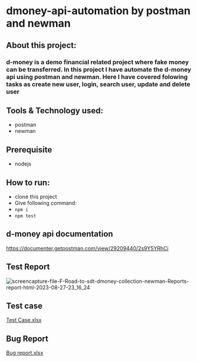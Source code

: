 # dmoney-api-automation by postman and newman

## About this project:
### d-money is a demo financial related project where fake money can be transferred. In this project I have automate the d-money api using postman and newman. Here I have covered folowing tasks as create new user, login, search user, update and delete user


## Tools & Technology used:
- postman
- newman

## Prerequisite
- nodejs
  
## How to run:
- clone this project
- Give following command:
- ``` npm i ```
- ``` npm test ```

## d-money api documentation
 https://documenter.getpostman.com/view/29209440/2s9Y5YRhCi

## Test Report
![screencapture-file-F-Road-to-sdt-dmoney-collection-newman-Reports-report-html-2023-08-27-23_16_24](https://github.com/fahmidasultana14/dmoney-api-newman-report/assets/101444545/0bcb8193-7f2e-4264-953a-8c0878c61119)

## Test case
[Test Case.xlsx](https://github.com/fahmidasultana14/dmoney-api-newman-report/files/12448493/Test.Case.xlsx)

## Bug Report 
[Bug report.xlsx](https://github.com/fahmidasultana14/dmoney-api-newman-report/files/12448488/Bug.report.xlsx)


